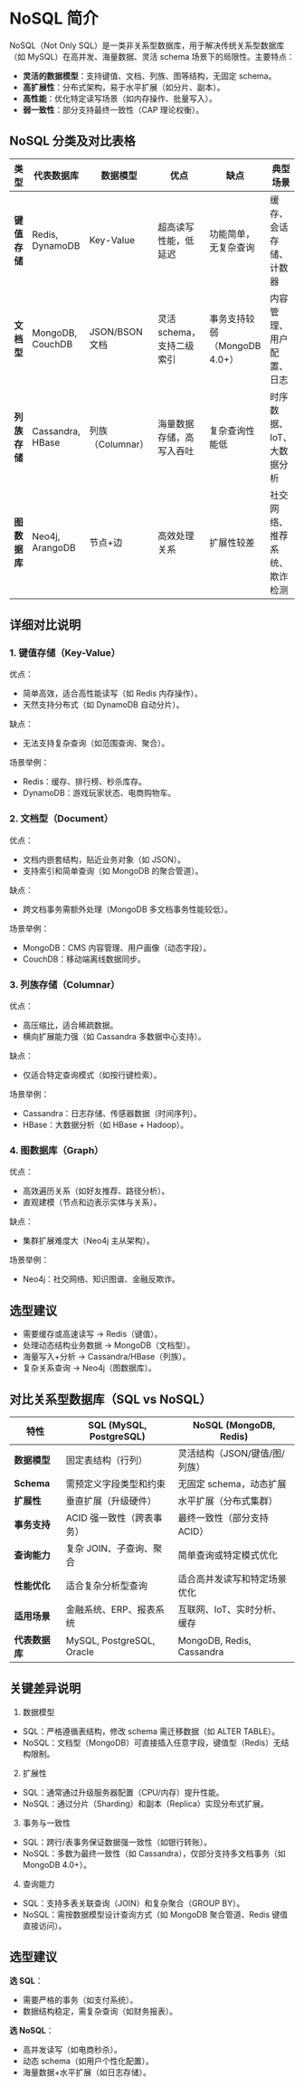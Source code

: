# NoSQL 简介

NoSQL（Not Only SQL）是一类非关系型数据库，用于解决传统关系型数据库（如 MySQL）在高并发、海量数据、灵活 schema 场景下的局限性。主要特点：

- **灵活的数据模型**：支持键值、文档、列族、图等结构，无固定 schema。
- **高扩展性**：分布式架构，易于水平扩展（如分片、副本）。
- **高性能**：优化特定读写场景（如内存操作、批量写入）。
- **弱一致性**：部分支持最终一致性（CAP 理论权衡）。

## NoSQL 分类及对比表格

| 类型         | 代表数据库       | 数据模型         | 优点                      | 缺点                         | 典型场景                     |
| ------------ | ---------------- | ---------------- | ------------------------- | ---------------------------- | ---------------------------- |
| **键值存储** | Redis, DynamoDB  | Key-Value        | 超高读写性能，低延迟      | 功能简单，无复杂查询         | 缓存、会话存储、计数器       |
| **文档型**   | MongoDB, CouchDB | JSON/BSON 文档   | 灵活 schema，支持二级索引 | 事务支持较弱（MongoDB 4.0+） | 内容管理、用户配置、日志     |
| **列族存储** | Cassandra, HBase | 列族（Columnar） | 海量数据存储，高写入吞吐  | 复杂查询性能低               | 时序数据、IoT、大数据分析    |
| **图数据库** | Neo4j, ArangoDB  | 节点+边          | 高效处理关系              | 扩展性较差                   | 社交网络、推荐系统、欺诈检测 |


## 详细对比说明

### 1. 键值存储（Key-Value）

优点：
- 简单高效，适合高性能读写（如 Redis 内存操作）。
- 天然支持分布式（如 DynamoDB 自动分片）。

缺点：
- 无法支持复杂查询（如范围查询、聚合）。

场景举例：
- Redis：缓存、排行榜、秒杀库存。
- DynamoDB：游戏玩家状态、电商购物车。

### 2. 文档型（Document）

优点：
- 文档内嵌套结构，贴近业务对象（如 JSON）。
- 支持索引和简单查询（如 MongoDB 的聚合管道）。

缺点：
- 跨文档事务需额外处理（MongoDB 多文档事务性能较低）。

场景举例：
- MongoDB：CMS 内容管理、用户画像（动态字段）。
- CouchDB：移动端离线数据同步。

### 3. 列族存储（Columnar）

优点：
- 高压缩比，适合稀疏数据。
- 横向扩展能力强（如 Cassandra 多数据中心支持）。

缺点：
- 仅适合特定查询模式（如按行键检索）。

场景举例：
- Cassandra：日志存储、传感器数据（时间序列）。
- HBase：大数据分析（如 HBase + Hadoop）。

### 4. 图数据库（Graph）

优点：
- 高效遍历关系（如好友推荐、路径分析）。
- 直观建模（节点和边表示实体与关系）。

缺点：
- 集群扩展难度大（Neo4j 主从架构）。

场景举例：
- Neo4j：社交网络、知识图谱、金融反欺诈。


## 选型建议

- 需要缓存或高速读写 → Redis（键值）。
- 处理动态结构业务数据 → MongoDB（文档型）。
- 海量写入+分析 → Cassandra/HBase（列族）。
- 复杂关系查询 → Neo4j（图数据库）。

## 对比关系型数据库（SQL vs NoSQL）

| 特性           | SQL (MySQL, PostgreSQL)   | NoSQL (MongoDB, Redis)        |
| -------------- | ------------------------- | ----------------------------- |
| **数据模型**   | 固定表结构（行列）        | 灵活结构（JSON/键值/图/列族） |
| **Schema**     | 需预定义字段类型和约束    | 无固定 schema，动态扩展       |
| **扩展性**     | 垂直扩展（升级硬件）      | 水平扩展（分布式集群）        |
| **事务支持**   | ACID 强一致性（跨表事务） | 最终一致性（部分支持 ACID）   |
| **查询能力**   | 复杂 JOIN、子查询、聚合   | 简单查询或特定模式优化        |
| **性能优化**   | 适合复杂分析型查询        | 适合高并发读写和特定场景优化  |
| **适用场景**   | 金融系统、ERP、报表系统   | 互联网、IoT、实时分析、缓存   |
| **代表数据库** | MySQL, PostgreSQL, Oracle | MongoDB, Redis, Cassandra     |

## 关键差异说明

1. 数据模型
- SQL：严格遵循表结构，修改 schema 需迁移数据（如 ALTER TABLE）。
- NoSQL：文档型（MongoDB）可直接插入任意字段，键值型（Redis）无结构限制。
2. 扩展性
- SQL：通常通过升级服务器配置（CPU/内存）提升性能。
- NoSQL：通过分片（Sharding）和副本（Replica）实现分布式扩展。
3. 事务与一致性
- SQL：跨行/表事务保证数据强一致性（如银行转账）。
- NoSQL：多数为最终一致性（如 Cassandra），仅部分支持多文档事务（如 MongoDB 4.0+）。
4. 查询能力
- SQL：支持多表关联查询（JOIN）和复杂聚合（GROUP BY）。
- NoSQL：需按数据模型设计查询方式（如 MongoDB 聚合管道、Redis 键值直接访问）。



## 选型建议

**选 SQL**：

- 需要严格的事务（如支付系统）。
- 数据结构稳定，需复杂查询（如财务报表）。

**选 NoSQL**：

- 高并发读写（如电商秒杀）。
- 动态 schema（如用户个性化配置）。
- 海量数据+水平扩展（如日志存储）。

